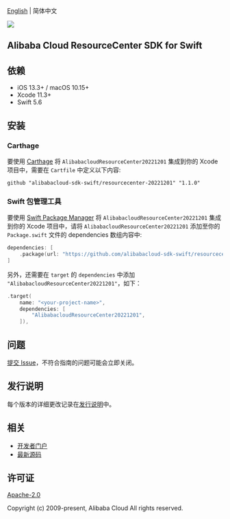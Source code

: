 [English](README.md) | 简体中文

![](https://aliyunsdk-pages.alicdn.com/icons/AlibabaCloud.svg)

## Alibaba Cloud ResourceCenter SDK for Swift

## 依赖

- iOS 13.3+ / macOS 10.15+
- Xcode 11.3+
- Swift 5.6

## 安装

### Carthage

要使用 [Carthage](https://github.com/Carthage/Carthage) 将 `AlibabacloudResourceCenter20221201` 集成到你的 Xcode 项目中，需要在 `Cartfile` 中定义以下内容:

```ogdl
github "alibabacloud-sdk-swift/resourcecenter-20221201" "1.1.0"
```

### Swift 包管理工具

要使用 [Swift Package Manager](https://swift.org/package-manager/) 将 `AlibabacloudResourceCenter20221201` 集成到你的 Xcode 项目中，请将 `AlibabacloudResourceCenter20221201` 添加至你的 `Package.swift` 文件的 dependencies 数组内容中:

```swift
dependencies: [
    .package(url: "https://github.com/alibabacloud-sdk-swift/resourcecenter-20221201.git", from: "1.1.0")
]
```

另外，还需要在 `target` 的 `dependencies` 中添加 `"AlibabacloudResourceCenter20221201"`，如下：

```swift
.target(
    name: "<your-project-name>",
    dependencies: [
        "AlibabacloudResourceCenter20221201",
    ]),
```

## 问题

[提交 Issue](https://github.com/alibabacloud-sdk-swift/resourcecenter-20221201/issues/new)，不符合指南的问题可能会立即关闭。

## 发行说明

每个版本的详细更改记录在[发行说明](./ChangeLog.txt)中。

## 相关

* [开发者门户](https://next.api.aliyun.com/home)
* [最新源码](https://github.com/alibabacloud-sdk-swift/resourcecenter-20221201)

## 许可证

[Apache-2.0](http://www.apache.org/licenses/LICENSE-2.0)

Copyright (c) 2009-present, Alibaba Cloud All rights reserved.
